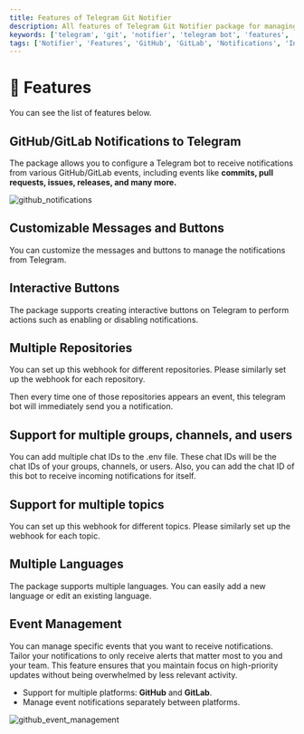 ```yaml
---
title: Features of Telegram Git Notifier
description: All features of Telegram Git Notifier package for managing notifications from GitHub and GitLab. Check the features of the Telegram Git Notifier package.
keywords: ['telegram', 'git', 'notifier', 'telegram bot', 'features', 'telegram git notifier features', 'github notifications', 'gitlab notifications', 'interactive buttons', 'multiple repositories', 'multiple topics', 'multiple languages', 'event management']
tags: ['Notifier', 'Features', 'GitHub', 'GitLab', 'Notifications', 'Interactive buttons', 'Multiple repositories', 'Multiple topics', 'Multiple languages', 'Event management', 'Telegram bot']
---
```


# 🎉 Features

You can see the list of features below.

## GitHub/GitLab Notifications to Telegram

The package allows you to configure a Telegram bot to receive notifications from various GitHub/GitLab events, including events like **commits, pull requests, issues, releases, and many more.**

![github_notifications](../images/github-notifications.png)

## Customizable Messages and Buttons

You can customize the messages and buttons to manage the notifications from Telegram.

## Interactive Buttons

The package supports creating interactive buttons on Telegram to perform actions such as enabling or disabling notifications.

## Multiple Repositories

You can set up this webhook for different repositories. Please similarly set up the webhook for each repository.

Then every time one of those repositories appears an event, this telegram bot will immediately send you a notification.

## Support for multiple groups, channels, and users

You can add multiple chat IDs to the .env file. These chat IDs will be the chat IDs of your groups, channels, or users. Also, you can add the chat ID of this bot to receive incoming notifications for itself.

## Support for multiple topics

You can set up this webhook for different topics. Please similarly set up the webhook for each topic.

## Multiple Languages

The package supports multiple languages. You can easily add a new language or edit an existing language.

## Event Management

You can manage specific events that you want to receive notifications. Tailor your notifications to only receive alerts that matter most to you and your team. This feature ensures that you maintain focus on high-priority updates without being overwhelmed by less relevant activity.

- Support for multiple platforms: **GitHub** and **GitLab**.
- Manage event notifications separately between platforms.

![github_event_management](../images/github_event_management.png)
